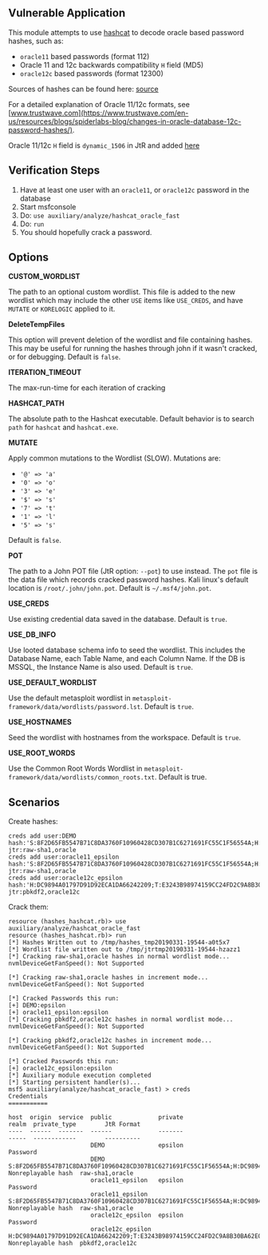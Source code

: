 ## Vulnerable Application

  This module attempts to use [hashcat](https://hashcat.net/hashcat/) to decode oracle
  based password hashes, such as:

  * `oracle11` based passwords (format 112)
  * Oracle 11 and 12c backwards compatibility `H` field (MD5)
  * `oracle12c` based passwords (format 12300)

  Sources of hashes can be found here:
  [source](https://hashcat.net/wiki/doku.php?id=example_hashes)

  For a detailed explanation of Oracle 11/12c formats, see
  [www.trustwave.com](https://www.trustwave.com/en-us/resources/blogs/spiderlabs-blog/changes-in-oracle-database-12c-password-hashes/).

  Oracle 11/12c `H` field is `dynamic_1506` in JtR and added
  [here](https://github.com/magnumripper/JohnTheRipper/commit/53973c5e6eb026ea232ba643f9aa20a1ffee0ffb)

## Verification Steps

  1. Have at least one user with an `oracle11`, or `oracle12c` password in the database
  2. Start msfconsole
  3. Do: ```use auxiliary/analyze/hashcat_oracle_fast```
  4. Do: ```run```
  5. You should hopefully crack a password.

## Options

   **CUSTOM_WORDLIST**

   The path to an optional custom wordlist.  This file is added to the new wordlist which may include the other
   `USE` items like `USE_CREDS`, and have `MUTATE` or `KORELOGIC` applied to it.

   **DeleteTempFiles**

   This option will prevent deletion of the wordlist and file containing hashes.  This may be useful for
   running the hashes through john if it wasn't cracked, or for debugging. Default is `false`.

   **ITERATION_TIMEOUT**

   The max-run-time for each iteration of cracking

   **HASHCAT_PATH**

   The absolute path to the Hashcat executable.  Default behavior is to search `path` for
   `hashcat` and `hashcat.exe`.

   **MUTATE**

   Apply common mutations to the Wordlist (SLOW).  Mutations are:

   * `'@' => 'a'`
   * `'0' => 'o'`
   * `'3' => 'e'`
   * `'$' => 's'`
   * `'7' => 't'`
   * `'1' => 'l'`
   * `'5' => 's'`

   Default is `false`.

   **POT**

   The path to a John POT file (JtR option: `--pot`) to use instead.  The `pot` file is the data file which
   records cracked password hashes.  Kali linux's default location is `/root/.john/john.pot`.
   Default is `~/.msf4/john.pot`.

   **USE_CREDS**

   Use existing credential data saved in the database.  Default is `true`.

   **USE_DB_INFO**

   Use looted database schema info to seed the wordlist.  This includes the Database Name, each Table Name,
   and each Column Name.  If the DB is MSSQL, the Instance Name is also used.  Default is `true`.

   **USE_DEFAULT_WORDLIST**

   Use the default metasploit wordlist in `metasploit-framework/data/wordlists/password.lst`.  Default is
   `true`.

   **USE_HOSTNAMES**

   Seed the wordlist with hostnames from the workspace.  Default is `true`.

   **USE_ROOT_WORDS**

   Use the Common Root Words Wordlist in `metasploit-framework/data/wordlists/common_roots.txt`.  Default
   is true.

## Scenarios

Create hashes:

```
creds add user:DEMO hash:'S:8F2D65FB5547B71C8DA3760F10960428CD307B1C6271691FC55C1F56554A;H:DC9894A01797D91D92ECA1DA66242209;T:23D1F8CAC9001F69630ED2DD8DF67DD3BE5C470B5EA97B622F757FE102D8BF14BEDC94A3CC046D10858D885DB656DC0CBF899A79CD8C76B788744844CADE54EEEB4FDEC478FB7C7CBFBBAC57BA3EF22C' jtr:raw-sha1,oracle
creds add user:oracle11_epsilon hash:'S:8F2D65FB5547B71C8DA3760F10960428CD307B1C6271691FC55C1F56554A;H:DC9894A01797D91D92ECA1DA66242209;T:23D1F8CAC9001F69630ED2DD8DF67DD3BE5C470B5EA97B622F757FE102D8BF14BEDC94A3CC046D10858D885DB656DC0CBF899A79CD8C76B788744844CADE54EEEB4FDEC478FB7C7CBFBBAC57BA3EF22C' jtr:raw-sha1,oracle
creds add user:oracle12c_epsilon hash:'H:DC9894A01797D91D92ECA1DA66242209;T:E3243B98974159CC24FD2C9A8B30BA62E0E83B6CA2FC7C55177C3A7F82602E3BDD17CEB9B9091CF9DAD672B8BE961A9EAC4D344BDBA878EDC5DCB5899F689EBD8DD1BE3F67BFF9813A464382381AB36B' jtr:pbkdf2,oracle12c
```

Crack them:

```
resource (hashes_hashcat.rb)> use auxiliary/analyze/hashcat_oracle_fast
resource (hashes_hashcat.rb)> run
[*] Hashes Written out to /tmp/hashes_tmp20190331-19544-a0t5x7
[*] Wordlist file written out to /tmp/jtrtmp20190331-19544-hzazz1
[*] Cracking raw-sha1,oracle hashes in normal wordlist mode...
nvmlDeviceGetFanSpeed(): Not Supported

[*] Cracking raw-sha1,oracle hashes in increment mode...
nvmlDeviceGetFanSpeed(): Not Supported

[*] Cracked Passwords this run:
[+] DEMO:epsilon
[+] oracle11_epsilon:epsilon
[*] Cracking pbkdf2,oracle12c hashes in normal wordlist mode...
nvmlDeviceGetFanSpeed(): Not Supported

[*] Cracking pbkdf2,oracle12c hashes in increment mode...
nvmlDeviceGetFanSpeed(): Not Supported

[*] Cracked Passwords this run:
[+] oracle12c_epsilon:epsilon
[*] Auxiliary module execution completed
[*] Starting persistent handler(s)...
msf5 auxiliary(analyze/hashcat_oracle_fast) > creds
Credentials
===========

host  origin  service  public             private                                                                                                                                                                                                                                                               realm  private_type        JtR Format
----  ------  -------  ------             -------                                                                                                                                                                                                                                                               -----  ------------        ----------
                       DEMO               epsilon                                                                                                                                                                                                                                                                      Password            
                       DEMO               S:8F2D65FB5547B71C8DA3760F10960428CD307B1C6271691FC55C1F56554A;H:DC9894A01797D91D92ECA1DA66242209;T:23D1F8CAC9001F69630ED2DD8DF67DD3BE5C470B5EA97B622F757FE102D8BF14BEDC94A3CC046D10858D885DB656DC0CBF899A79CD8C76B788744844CADE54EEEB4FDEC478FB7C7CBFBBAC57BA3EF22C         Nonreplayable hash  raw-sha1,oracle
                       oracle11_epsilon   epsilon                                                                                                                                                                                                                                                                      Password            
                       oracle11_epsilon   S:8F2D65FB5547B71C8DA3760F10960428CD307B1C6271691FC55C1F56554A;H:DC9894A01797D91D92ECA1DA66242209;T:23D1F8CAC9001F69630ED2DD8DF67DD3BE5C470B5EA97B622F757FE102D8BF14BEDC94A3CC046D10858D885DB656DC0CBF899A79CD8C76B788744844CADE54EEEB4FDEC478FB7C7CBFBBAC57BA3EF22C         Nonreplayable hash  raw-sha1,oracle
                       oracle12c_epsilon  epsilon                                                                                                                                                                                                                                                                      Password            
                       oracle12c_epsilon  H:DC9894A01797D91D92ECA1DA66242209;T:E3243B98974159CC24FD2C9A8B30BA62E0E83B6CA2FC7C55177C3A7F82602E3BDD17CEB9B9091CF9DAD672B8BE961A9EAC4D344BDBA878EDC5DCB5899F689EBD8DD1BE3F67BFF9813A464382381AB36B                                                                        Nonreplayable hash  pbkdf2,oracle12c

```
